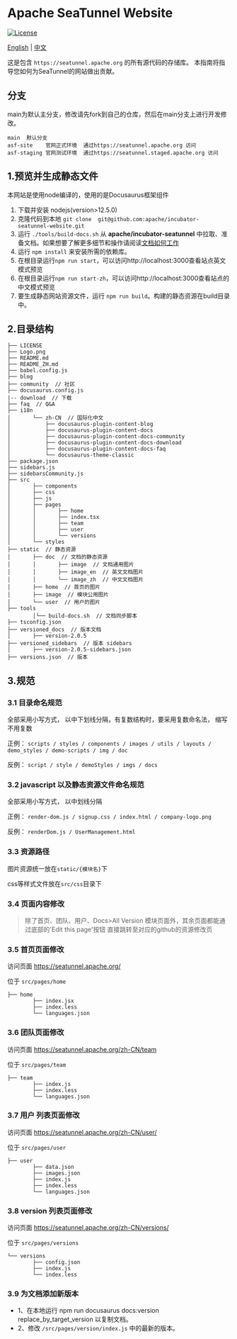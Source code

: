 # Apache SeaTunnel Website

[![License](https://img.shields.io/badge/license-Apache%202-4EB1BA.svg)](https://www.apache.org/licenses/LICENSE-2.0.html)

[English](README.md) | [中文](README_ZH.md)

这是包含 `https://seatunnel.apache.org` 的所有源代码的存储库。
本指南将指导您如何为SeaTunnel的网站做出贡献。

## 分支

main为默认主分支，修改请先fork到自己的仓库，然后在main分支上进行开发修改。

```
main  默认分支
asf-site    官网正式环境  通过https://seatunnel.apache.org 访问
asf-staging 官网测试环境  通过https://seatunnel.staged.apache.org 访问
```

## 1.预览并生成静态文件

本网站是使用node编译的，使用的是Docusaurus框架组件

1. 下载并安装 nodejs(version>12.5.0)
2. 克隆代码到本地 `git clone  git@github.com:apache/incubator-seatunnel-website.git`
3. 运行 `./tools/build-docs.sh` 从 **apache/incubator-seatunnel** 中拉取、准备文档。如果想要了解更多细节和操作请阅读[文档如何工作](HOW_DOC_WORK.md)
4. 运行 `npm install` 来安装所需的依赖库。
5. 在根目录运行`npm run start`，可以访问http://localhost:3000查看站点英文模式预览
6. 在根目录运行`npm run start-zh`，可以访问http://localhost:3000查看站点的中文模式预览
7. 要生成静态网站资源文件，运行 `npm run build`。构建的静态资源在build目录中。

## 2.目录结构

```
├── LICENSE
├── Logo.png
├── README.md
├── README_ZH.md
├── babel.config.js
├── blog
├── community  // 社区
├── docusaurus.config.js
|-- download  // 下载
├── faq  // Q&A
├── i18n
│       └── zh-CN  // 国际化中文
│           ├── docusaurus-plugin-content-blog
│           ├── docusaurus-plugin-content-docs
│           ├── docusaurus-plugin-content-docs-community
│           ├── docusaurus-plugin-content-docs-download
│           ├── docusaurus-plugin-content-docs-faq
│           └── docusaurus-theme-classic
├── package.json
├── sidebars.js
├── sidebarsCommunity.js
├── src
│       ├── components
│       ├── css
│       ├── js
│       ├── pages
│       │       ├── home
│       │       ├── index.tsx
│       │       ├── team
│       │       ├── user
│       │       └── versions
│       └── styles
├── static  // 静态资源
│       ├── doc  // 文档的静态资源
│       │       ├── image  // 文档通用图片
│       │       ├── image_en  // 英文文档图片
│       │       └── image_zh  // 中文文档图片
│       ├── home  // 首页的图片
│       ├── image  // 模块公用图片
│       └── user  // 用户的图片
├── tools
        │└── build-docs.sh  // 文档同步脚本
├── tsconfig.json
├── versioned_docs  // 版本文档
│       ├── version-2.0.5
├── versioned_sidebars  // 版本 sidebars
│       ├── version-2.0.5-sidebars.json
├── versions.json  // 版本
```

## 3.规范

### 3.1 目录命名规范

全部采用小写方式， 以中下划线分隔，有复数结构时，要采用复数命名法， 缩写不用复数

正例： `scripts / styles / components / images / utils / layouts / demo_styles / demo-scripts / img / doc`

反例： `script / style / demoStyles / imgs / docs`

### 3.2 javascript 以及静态资源文件命名规范

全部采用小写方式， 以中划线分隔

正例： `render-dom.js / signup.css / index.html / company-logo.png`

反例： `renderDom.js / UserManagement.html`

### 3.3 资源路径

图片资源统一放在`static/{模块名}`下

css等样式文件放在`src/css`目录下

### 3.4 页面内容修改

> 除了首页、团队、用户、Docs>All Version 模块页面外，其余页面都能通过底部的'Edit this page'按钮 直接跳转至对应的github的资源修改页

### 3.5 首页页面修改

访问页面  https://seatunnel.apache.org/

位于 `src/pages/home`

```
├── home
        ├── index.jsx
        ├── index.less
        └── languages.json
```

### 3.6 团队页面修改

访问页面  https://seatunnel.apache.org/zh-CN/team

位于 `src/pages/team`

```
├── team
        ├── index.js
        ├── index.less
        └── languages.json
```

### 3.7  用户 列表页面修改

访问页面  https://seatunnel.apache.org/zh-CN/user/

位于 `src/pages/user`

```
├── user
        ├── data.json
        ├── images.json
        ├── index.js
        ├── index.less
        └── languages.json
```

### 3.8 version 列表页面修改

访问页面  https://seatunnel.apache.org/zh-CN/versions/

位于 `src/pages/versions`

```
└── versions
        ├── config.json
        ├── index.js
        └── index.less
```

### 3.9 为文档添加新版本

- 1、在本地运行 npm run docusaurus docs:version replace_by_target_version 以复制文档。
- 2、修改 `/src/pages/version/index.js` 中的最新的版本。
